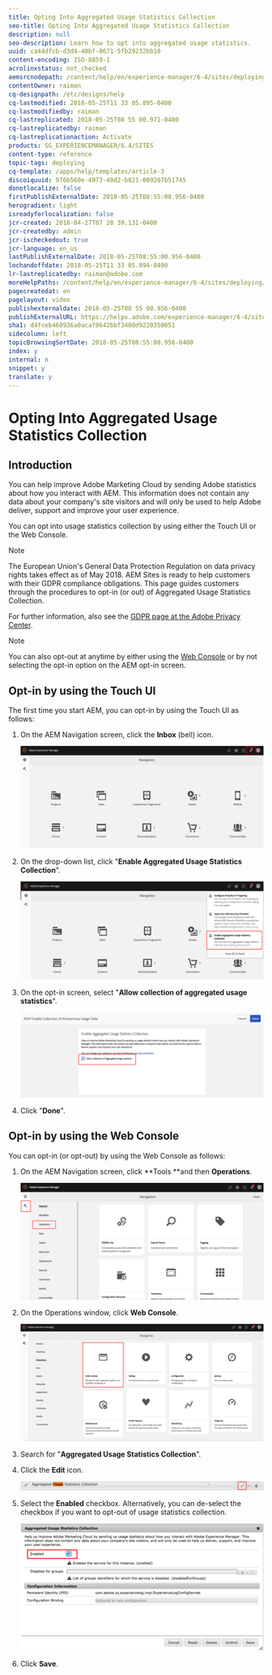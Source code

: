 ```yaml
---
title: Opting Into Aggregated Usage Statistics Collection
seo-title: Opting Into Aggregated Usage Statistics Collection
description: null
seo-description: Learn how to opt into aggregated usage statistics.
uuid: ca44dfcb-d3d4-40bf-8671-5fb29232bb10
content-encoding: ISO-8859-1
acrolinxstatus: not_checked
aemsrcnodepath: /content/help/en/experience-manager/6-4/sites/deploying/using/opt-in-aggregated-usage-statistics
contentOwner: raiman
cq-designpath: /etc/designs/help
cq-lastmodified: 2018-05-25T11 33 05.895-0400
cq-lastmodifiedby: raiman
cq-lastreplicated: 2018-05-25T08 55 00.971-0400
cq-lastreplicatedby: raiman
cq-lastreplicationaction: Activate
products: SG_EXPERIENCEMANAGER/6.4/SITES
content-type: reference
topic-tags: deploying
cq-template: /apps/help/templates/article-3
discoiquuid: 976b560e-4973-48d2-b821-009207b51745
donotlocalize: false
firstPublishExternalDate: 2018-05-25T08:55:00.956-0400
herogradient: light
isreadyforlocalization: false
jcr-created: 2018-04-27T07 28 39.131-0400
jcr-createdby: admin
jcr-ischeckedout: true
jcr-language: en_us
lastPublishExternalDate: 2018-05-25T08:55:00.956-0400
lochandoffdate: 2018-05-25T11 33 05.894-0400
lr-lastreplicatedby: raiman@adobe.com
moreHelpPaths: /content/help/en/experience-manager/6-4/sites/deploying/morehelp/deploying;/content/help/en/experience-manager/6-4/sites/deploying/morehelp/deploying
pagecreatedat: en
pagelayout: video
publishexternaldate: 2018-05-25T08 55 00.956-0400
publishExternalURL: https://helpx.adobe.com/experience-manager/6-4/sites/deploying/using/opt-in-aggregated-usage-statistics.html
sha1: d4fceb460936a0acaf0642bbf3400d9220350051
sidecolumn: left
topicBrowsingSortDate: 2018-05-25T08:55:00.956-0400
index: y
internal: n
snippet: y
translate: y
---
```


# Opting Into Aggregated Usage Statistics Collection

<!-- <p>See email from Bill MItchell.<br /> </p> -->

<!-- <p>Added a new note about GDPR.</p> -->

## Introduction
You can help improve Adobe Marketing Cloud by sending Adobe statistics about how you interact with AEM. This information does not contain any data about your company's site visitors and will only be used to help Adobe deliver, support and improve your user experience.

You can opt into usage statistics collection by using either the Touch UI or the Web Console.

>[!NOTE]
>
>The European Union's General Data Protection Regulation on data privacy rights takes effect as of May 2018. AEM Sites is ready to help customers with their GDPR compliance obligations. This page guides customers through the procedures to opt-in (or out) of Aggregated Usage Statistics Collection.
>
>For further information, also see the [GDPR page at the Adobe Privacy Center](https://www.adobe.com/privacy/general-data-protection-regulation.html).

>[!NOTE]
>
>You can also opt-out at anytime by either using the [Web Console](/opt-in-aggregated-usage-statistics.html?cq_ck=1524753613547#OptinbyusingtheWebConsole) or by not selecting the opt-in option on the AEM opt-in screen.

## Opt-in by using the Touch UI
The first time you start AEM, you can opt-in by using the Touch UI as follows:

1. On the AEM Navigation screen, click the **Inbox** (bell) icon.

   ![](assets/usage_statisticsnavigationscreen.png)

1. On the drop-down list, click "**Enable Aggregated Usage Statistics Collection**".

   ![](assets/usage_statisticsnavigationscreen2.png)

1. On the opt-in screen, select "**Allow collection of aggregated usage statistics**".

   ![](assets/usage_statisticsopt-inscreen.png)

1. Click "**Done**".

## Opt-in by using the Web Console
You can opt-in (or opt-out) by using the Web Console as follows:

1. On the AEM Navigation screen, click **Tools **and then **Operations**.

   ![](assets/usage_statisticsopsdashboard.png)

1. On the Operations window, click **Web Console**.

   ![](assets/usage_statisticswebconsole.png)

1. Search for "**Aggregated Usage Statistics Collection**".

1. Click the **Edit** icon.

   ![](assets/usage_statisticscollectionedit.png)

1. Select the **Enabled** checkbox. Alternatively, you can de-select the checkbox if you want to opt-out of usage statistics collection.

   ![](assets/usage_statisticsselect.png)

1. Click **Save**.

